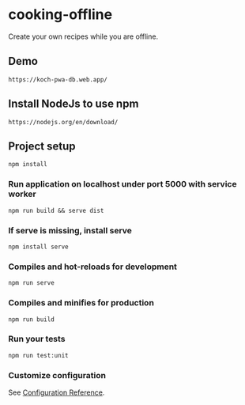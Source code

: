 # cooking-offline
Create your own recipes while you are offline.
## Demo
```
https://koch-pwa-db.web.app/
```

## Install NodeJs to use npm
```
https://nodejs.org/en/download/
```

## Project setup
```
npm install
```

### Run application on localhost under port 5000 with service worker
```
npm run build && serve dist
```

### If serve is missing, install serve
```
npm install serve
```

### Compiles and hot-reloads for development
```
npm run serve
```

### Compiles and minifies for production
```
npm run build
```

### Run your tests
```
npm run test:unit
```


### Customize configuration
See [Configuration Reference](https://cli.vuejs.org/config/).
